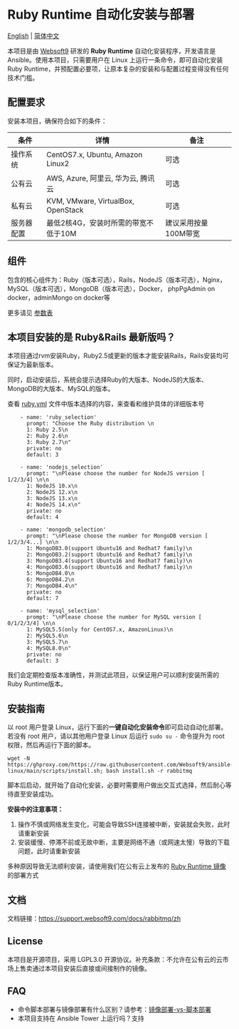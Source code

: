 
# Ruby Runtime 自动化安装与部署

[English](/README.md) | [简体中文](/README-zh.md)  

本项目是由 [Websoft9](https://www.websoft9.com) 研发的 **Ruby Runtime** 自动化安装程序，开发语言是 Ansible。使用本项目，只需要用户在 Linux 上运行一条命令，即可自动化安装 Ruby Runtime，并预配置必要项，让原本复杂的安装和与配置过程变得没有任何技术门槛。

## 配置要求

安装本项目，确保符合如下的条件：

| 条件       | 详情       | 备注  |
| ------------ | ------------ | ----- |
| 操作系统       | CentOS7.x, Ubuntu, Amazon Linux2       |  可选  |
| 公有云| AWS, Azure, 阿里云, 华为云, 腾讯云 | 可选 |
| 私有云|  KVM, VMware, VirtualBox, OpenStack | 可选 |
| 服务器配置 | 最低2核4G，安装时所需的带宽不低于10M |  建议采用按量100M带宽 |

## 组件

包含的核心组件为：Ruby（版本可选），Rails，NodeJS（版本可选），Nginx，MySQL（版本可选），MongoDB（版本可选），Docker， phpPgAdmin on docker，adminMongo on docker等

更多请见 [参数表](/docs/zh/stack-components.md)

## 本项目安装的是 Ruby&Rails 最新版吗？

本项目通过rvm安装Ruby，Ruby2.5或更新的版本才能安装Rails，Rails安装均可保证为最新版本。

同时，启动安装后，系统会提示选择Ruby的大版本、NodeJS的大版本、MongoDB的大版本、MySQL的版本。

查看 [ruby.yml](/ruby.yml) 文件中版本选择的内容，来查看和维护具体的详细版本号

```
    - name: 'ruby_selection'
      prompt: "Choose the Ruby distribution \n
      1: Ruby 2.5\n
      2: Ruby 2.6\n
      3: Ruby 2.7\n"
      private: no
      default: 3
    
    - name: 'nodejs_selection'
      prompt: "\nPlease choose the number for NodeJS version [ 1/2/3/4] \n\n
      1: NodeJS 10.x\n
      2: NodeJS 12.x\n
      3: NodeJS 13.x\n
      4: NodeJS 14.x\n"
      private: no
      default: 4

    - name: 'mongodb_selection'
      prompt: "\nPlease choose the number for MongoDB version [ 1/2/3/4...] \n\n
      1: MongoDB3.0(support Ubuntu16 and Redhat7 family)\n
      2: MongoDB3.2(support Ubuntu16 and Redhat7 family)\n
      3: MongoDB3.4(support Ubuntu16 and Redhat7 family)\n
      4: MongoDB3.6(support Ubuntu16 and Redhat7 family)\n
      5: MongoDB4.0\n
      6: MongoDB4.2\n
      7: MongoDB4.4\n"
      private: no
      default: 7

    - name: 'mysql_selection'
      prompt: "\nPlease choose the number for MySQL version [ 0/1/2/3/4] \n\n
      1: MySQL5.5(only for CentOS7.x, AmazonLinux)\n
      2: MySQL5.6\n
      3: MySQL5.7\n
      4: MySQL8.0\n"
      private: no
      default: 3
```

我们会定期检查版本准确性，并测试此项目，以保证用户可以顺利安装所需的Ruby Runtime版本。  

## 安装指南

以 root 用户登录 Linux，运行下面的**一键自动化安装命令**即可启动自动化部署。若没有 root 用户，请以其他用户登录 Linux 后运行 `sudo su -` 命令提升为 root 权限，然后再运行下面的脚本。

```
wget -N https://ghproxy.com/https://raw.githubusercontent.com/Websoft9/ansible-linux/main/scripts/install.sh; bash install.sh -r rabbitmq
```

脚本后启动，就开始了自动化安装，必要时需要用户做出交互式选择，然后耐心等待直至安装成功。

**安装中的注意事项：**  

1. 操作不慎或网络发生变化，可能会导致SSH连接被中断，安装就会失败，此时请重新安装
2. 安装缓慢、停滞不前或无故中断，主要是网络不通（或网速太慢）导致的下载问题，此时请重新安装

多种原因导致无法顺利安装，请使用我们在公有云上发布的 [Ruby Runtime 镜像](https://apps.websoft9.com/rabbitmq) 的部署方式


## 文档

文档链接：https://support.websoft9.com/docs/rabbitmq/zh

## License

本项目是开源项目，采用 LGPL3.0 开源协议。补充条款：不允许在公有云的云市场上售卖通过本项目安装后直接或间接制作的镜像。

## FAQ

- 命令脚本部署与镜像部署有什么区别？请参考：[镜像部署-vs-脚本部署](https://support.websoft9.com/docs/faq/zh/bz-product.html#镜像部署-vs-脚本部署)
- 本项目支持在 Ansible Tower 上运行吗？支持
